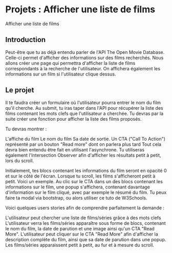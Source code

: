# Projets : Afficher une liste de films
  
Afficher une liste de films
## Introduction
Peut-être que tu as déjà entendu parler de l'API The Open Movie Database. Celle-ci permet d'afficher des informations sur des films recherchés. Nous allons créer une page qui permettra d'afficher la liste de films correspondants à la recherche de l'utilisateur. On affichera également les informations sur un film si l'utilisateur clique dessus.

## Le projet
Il te faudra créer un formulaire où l'utilisateur pourra entrer le nom du film qu'il cherche. Au submit, tu iras taper dans l'API pour récupérer la liste des films contenant les mots clefs que l'utilisateur a cherchée. Tu devras par la suite créer une fonction pour afficher la liste des films proposés.

Tu devras montrer :

L'affiche du film
Le nom du film
Sa date de sortie.
Un CTA ("Call To Action") représenté par un bouton "Read more" dont on parlera plus tard
Tout cela devra bien entendu être fait en utilisant l'asynchrone. Tu utiliseras également l'Intersection Observer afin d'afficher les résultats petit à petit, lors du scroll.

Initialement, tes blocs contenant les informations du film seront en opacité 0 et sur le côté de l'écran. Lorsque tu scroll, les films s'afficheront petit à petit. Voici un exemple. Au clic sur le CTA dans un des blocs contenant les informations sur le film, une popup s'affichera, contenant davantage d'information sur le film cliqué, avec par exemple le résumé du film. Tu peux faire ta modal via bootstrap, ou alors utiliser ce tuto de W3Schools.

Voici quelques users stories afin de comprendre parfaitement la demande :

L'utilisateur peut chercher une liste de films/séries grâce à des mots clefs
L'utilisateur verra les films/séries apparaître sous forme de blocs, contenant le nom du film, la date de parution et une image ainsi qu'un CTA "Read More".
L'utilisateur peut cliquer sur le CTA "Read More" afin d'afficher la description complète du film, ainsi que sa date de parution dans une popup.
Les films/séries apparaissent petit à petit, au fur et à mesure du scroll.
